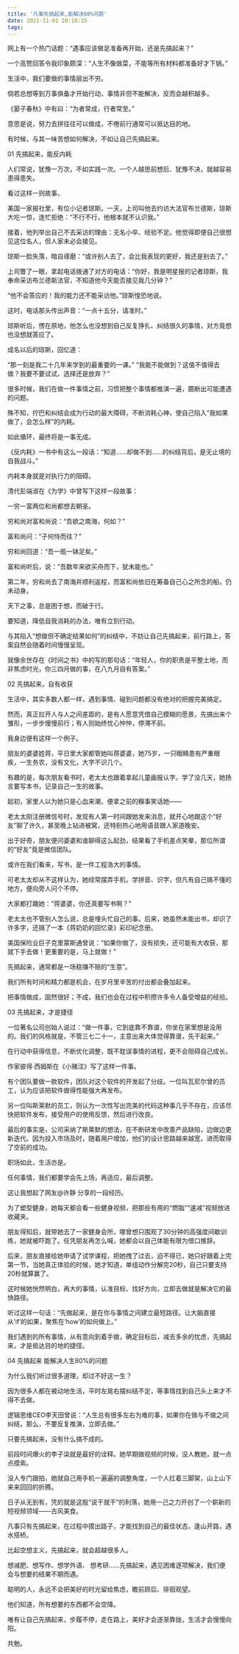 ```yaml
---
title: '凡事先搞起来,能解决80%问题'
date: 2021-11-01 20:10:15
tags:
---
```


网上有一个热门话题：“遇事应该做足准备再开始，还是先搞起来？”

一个高赞回答令我印象颇深：“人生不像做菜，不能等所有材料都准备好才下锅。”
 
生活中，我们要做的事情层出不穷。
 
倘若总想等到万事俱备才开始行动，事情非但不能解决，反而会越积越多。
 
《晏子春秋》中有曰：“为者常成，行者常至。”
 
意思是说，努力去拼往往可以做成，不倦前行通常可以抵达目的地。
 
有时候，与其一味苦想如何解决，不如让自己先搞起来。



01
先搞起来，能反内耗


人们常说，犹豫一万次，不如实践一次。一个人越思前想后、犹豫不决，就越容易患得患失。
 
看过这样一则故事。
 
美国一家报社里，有位小记者琼斯。一天，上司叫他去约访大法官布兰德斯，琼斯大吃一惊，连忙拒绝：“不行不行，他根本就不认识我。”

接着，他列举出自己不去采访的理由：无名小卒、经验不足。他觉得即便自己很想见这位名人，但人家未必会接见。
 
琼斯一脸失落，暗自琢磨：“或许别人去了，会比我表现的更好，我还是别去了。”
 
上司瞥了一眼，拿起电话拨通了对方的电话：“你好，我是明星报的记者琼斯，我奉命采访布兰德斯法官，不知道他今天能否接见我几分钟？”
 
“他不会答应的！我的能力还不能采访他。”琼斯惶恐地说。
 
这时，电话那头传出声音：“一点十五分，请准时。”
 
琼斯听后，愣在原地，他怎么也没想到自己反复挣扎、纠结很久的事情，对方竟想也没想就答应了。
 
成名以后的琼斯，回忆道：

“那一刻是我二十几年来学到的最重要的一课。”
 “我能不能做到？这值不值得去做？我要不要试试，选择还是放弃？”
 
很多时候，我们在做一件事情之前，习惯把整个事情都推演一遍，臆断出可能遭遇的问题。
 
殊不知，拧巴和纠结会成为行动的最大障碍，不断消耗心神，使自己陷入“我如果做了，会怎么样”的内耗。

如此循环，最终将是一事无成。
 
《反内耗》一书中有这么一段话：“知道……却做不到……的纠结背后，是无止境的自我战斗。”

内耗本身就是对执行力的阻碍。
 
清代彭端淑在《为学》中曾写下这样一段故事：

一穷一富两位和尚都想去朝圣。

穷和尚对富和尚说：“吾欲之南海，何如？”

富和尚问：“子何恃而往？”

穷和尚回道：“吾一瓶一钵足矣。”

富和尚听后，说：“吾数年来欲买舟而下，犹未能也。”
 
第二年，穷和尚去了南海并顺利返程，而富和尚依旧在筹备自己心之所念的船，仍未动身。
 
天下之事，总是困于想，而破于行。
 
要知道，降低自我消耗的办法，唯有立刻行动。
 
与其陷入“想做但不确定结果如何”的纠结中，不妨让自己先搞起来，前行路上，答案自然会随着时间慢慢呈现。
 
就像余世存在《时间之书》中的写的那句话：“年轻人，你的职责是平整土地，而非焦虑时光，你三四月做的事，在八九月自有答案。”
 




02
先搞起来，自有收获


生活中，其实多数人都一样，遇到事情、碰到问题都没有绝对的把握完美搞定。
 
然而，真正拉开人与人之间差距的，是有人愿意凭借自己模糊的愿景，先搞出来个雏形，一步步慢慢前行；有人则始终忧心忡忡，停滞不前。
 
我身边便有这样一个例子。
 
朋友的婆婆姓蒋，平日里大家都管她叫蒋婆婆，她75岁，一只眼睛患有严重眼疾，一生务农，没有文化，大字不识几个。
 
有趣的是，每次朋友看书时，老太太也跟着拿起儿童画报认字。学了没几天，她扬言要写本书，记录自己一生的故事。
 
起初，家里人以为她只是心血来潮，便拿之前的糗事笑话她——
 
老太太刚注册微信号时，发现有人第一时间跟她发来消息，就开心地跟这个“好友”聊了许久，甚至晚上钻进被窝，还特别热心地用语音跟人家道晚安。
 
出于好奇，朋友便问婆婆和谁聊得这么起劲，结果看了手机差点笑晕，那位所谓的“好友”竟是微信团队。
 
或许在我们看来，写书，是一件工程浩大的事情。
 
可老太太却从不这样认为，她经常摆弄手机，学拼音、识字，但凡有自己搞不懂的地方，便向旁人问个不停。
 
大家都打趣她：“蒋婆婆，你还真要写书啊？”
 
老太太也不管别人怎么说，总是埋头忙自己的事。后来，她虽然未能出书，却识了许多字，还搞了一本《蒋奶奶的回忆录》彩印纪念册。
 


美国保险业巨子克里蒙斯通曾说：“如果你做了，没有损失，还可能有大收获，那就下手去做！更重要的是，马上就做！”
 
先搞起来，通常都是一场稳赚不赔的“生意”。
 
我们所有时间和精力都是机会，在岁月里辛苦的付出都会叠加起来。
 
把事情做成，固然很好；不成，我们也会在过程中积攒许多令人备受增益的经验。
 


03
先搞起来，才是捷径

 
一位著名公司创始人说过：“做一件事，它到底靠不靠谱，你坐在家里想是没用的。我们的风格就是，不管三七二十一，主意出来大体觉得靠谱，先干起来。”

在行动中获得信息，不断优化调整，既不耽误事情的进程，更不会阻碍自己成长。
 
作家彼得·西姆斯在《小赌注》写了这样一件事。
 
有个团队要做一款软件，团队对这个软件的开发起了分歧。一位叫瓦尼尔曾的员工，认为应该把软件做得性能强大再发布。
 
另一位叫斯莱默的员工，则认为一次性写出完美的代码这种事几乎不存在，应该尽快把软件发布，接受用户的使用反馈，然后进行改良。
 
最后的事实是，公司采纳了斯莱默的想法，在不断研发中改善产品缺陷，边做边更新迭代。因为投入市场及时，随着用户增加，他们的设计思路越来越宽，进而取得了空前的成功。
 
职场如此，生活亦是。
 
任何事情，我们都要学会先上场，再适应，最后调整。
 
这让我想起了网友@许静 分享的一段经历。
 
为了塑型健身，她每天都会看一些健身视频，把那些有用的“燃脂”“速减”视频放进收藏夹。
 
朋友得知后，就带她去了一家健身会所，哪曾想只围观了30分钟的高强度间歇训练，她就被吓跑了。任凭朋友再怎么喊，她都会以自己体能有限为借口推辞。
 
后来，朋友直接给她申请了试学课程，把她拽了过去，迫不得已，她只好跟着上完第一节，当她真正体验的时候，她才知道，单组动作分解完20秒，自己只要支持20秒就算赢了。

这时候她恍然明白，再大的事情，认准目标、找好方向，立即去做就是解决它的最快路径。
 
听过这样一句话：“先做起来，是在你与事情之间建立最短路径。让大脑直接从‘if’的如果，聚焦在‘how’的如何做上。”

我们遇到的所有事情，从有意向到着手做，确定目标后，减去多余的忧虑，先搞起来，才是抵达目的地的捷径。




04
先搞起来
能解决人生80%的问题


为什么我们听过很多道理，却过不好这一生？
 
因为很多人都在被动地生活，平时左晃右摆纠结不定，等事情找到自己头上来才不得不去做。
 
逻辑思维CEO李天田曾说：“人生总有很多左右为难的事，如果你在做与不做之间纠结，那么，不要反复推演，立即去做。”
 
只要先搞起来，没有什么搞不成的。
 
前段时间爆火的李子柒就是最好的诠释。她早期做视频的时候，没人教她，就一点点摸索。

没人专门跟拍，她就自己用手机一遍遍的调整角度，一个人扛着三脚架，山上山下来来回回的折腾。
 
日子从无到有，凭的就是这股“说干就干”的利落，她用一己之力开创了一个崭新的短视频领域——古风美食。
 
凡事只有先搞起来，在过程中摸出路子，才能找到自己的最佳状态，逢山开路，遇水搭桥。
 
比起空想主义，先搞起来，就会超越很多人。
 
想减肥、想写作、想学外语、 想考研……先搞起来，遇见困难逐项解决，我们便会与想要的结果不期而遇。
 
聪明的人，永远不会把美好的时光留给焦虑，瞻前顾后、徘徊观望。
 
他们知道，所有想要的东西都不会空降。
 
唯有让自己先搞起来，步履不停，走在路上，美好才会逐渐靠拢，生活才会慢慢向阳。
 
共勉。